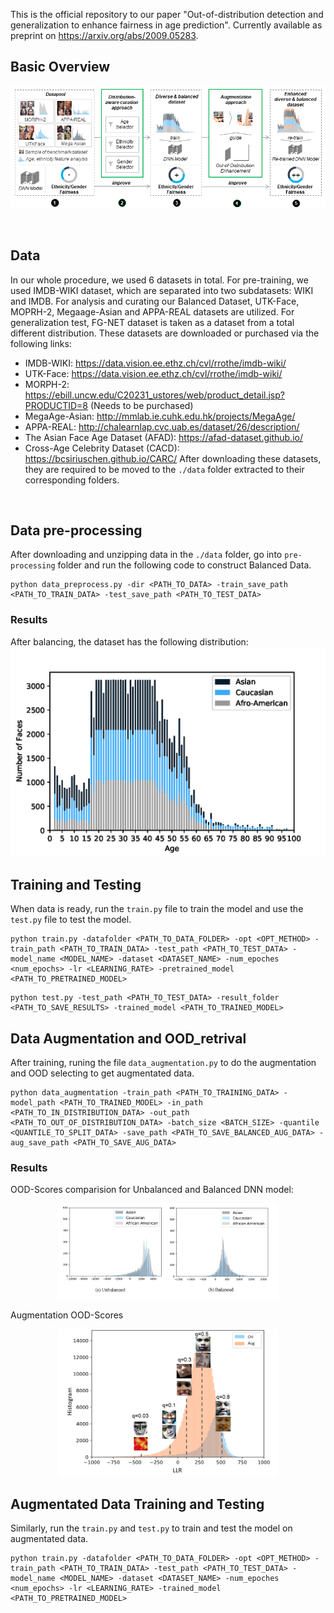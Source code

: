 This is the official repository to our paper "Out-of-distribution detection and generalization to enhance fairness in age prediction". Currently available as preprint on https://arxiv.org/abs/2009.05283.

## Basic Overview

<p align="center"><img src="./results/Paper_Workflow.png"></p>

<br>

## Data
In our whole procedure, we used 6 datasets in total. For pre-training, we used IMDB-WIKI dataset, which are separated into two subdatasets: WIKI and IMDB.
For analysis and curating our Balanced Dataset, UTK-Face, MOPRH-2, Megaage-Asian and APPA-REAL datasets are utilized.
For generalization test, FG-NET dataset is taken as a dataset from a total different distribution.
These datasets are downloaded or purchased via the following links:
- IMDB-WIKI: https://data.vision.ee.ethz.ch/cvl/rrothe/imdb-wiki/
- UTK-Face: https://data.vision.ee.ethz.ch/cvl/rrothe/imdb-wiki/
- MORPH-2: https://ebill.uncw.edu/C20231_ustores/web/product_detail.jsp?PRODUCTID=8 (Needs to be purchased)
- MegaAge-Asian: http://mmlab.ie.cuhk.edu.hk/projects/MegaAge/
- APPA-REAL: http://chalearnlap.cvc.uab.es/dataset/26/description/
- The Asian Face Age Dataset (AFAD): https://afad-dataset.github.io/
- Cross-Age Celebrity Dataset (CACD): https://bcsiriuschen.github.io/CARC/
After downloading these datasets, they are required to be moved to the ``./data`` folder extracted to their corresponding folders.

<br>

## Data pre-processing
After downloading and unzipping data in the ``./data`` folder, go into ``pre-processing`` folder and run the following code to construct Balanced Data.

```
python data_preprocess.py -dir <PATH_TO_DATA> -train_save_path <PATH_TO_TRAIN_DATA> -test_save_path <PATH_TO_TEST_DATA>
```
### Results
After balancing, the dataset has the following distribution:
<img src="results/Balanced_distribution.png">

## Training and Testing
When data is ready, run the ``train.py`` file to train the model and use the ``test.py`` file to test the model.

```
python train.py -datafolder <PATH_TO_DATA_FOLDER> -opt <OPT_METHOD> -train_path <PATH_TO_TRAIN_DATA> -test_path <PATH_TO_TEST_DATA> -model_name <MODEL_NAME> -dataset <DATASET_NAME> -num_epoches <num_epochs> -lr <LEARNING_RATE> -pretrained_model <PATH_TO_PRETRAINED_MODEL>
```

```
python test.py -test_path <PATH_TO_TEST_DATA> -result_folder <PATH_TO_SAVE_RESULTS> -trained_model <PATH_TO_TRAINED_MODEL> 
```

## Data Augmentation and OOD_retrival
After training, runing the file ``data_augmentation.py`` to do the augmentation and OOD selecting to get augmentated data.

```
python data_augmentation -train_path <PATH_TO_TRAINING_DATA> -model_path <PATH_TO_TRAINED_MODEL> -in_path <PATH_TO_IN_DISTRIBUTION_DATA> -out_path <PATH_TO_OUT_OF_DISTRIBUTION_DATA> -batch_size <BATCH_SIZE> -quantile <QUANTILE_TO_SPLIT_DATA> -save_path <PATH_TO_SAVE_BALANCED_AUG_DATA> -aug_save_path <PATH_TO_SAVE_AUG_DATA>
```
### Results
OOD-Scores comparision for Unbalanced and Balanced DNN model:
<center><img src="./results/OOD_comparision.png" width='70%'></center>

Augmentation OOD-Scores
<center><img src="./results/distribution_augmentation.png" width='70%'></center>


## Augmentated Data Training and Testing
Similarly, run the ``train.py`` and ``test.py`` to train and test the model on augmentated data.
```
python train.py -datafolder <PATH_TO_DATA_FOLDER> -opt <OPT_METHOD> -train_path <PATH_TO_TRAIN_DATA> -test_path <PATH_TO_TEST_DATA> -model_name <MODEL_NAME> -dataset <DATASET_NAME> -num_epoches <num_epochs> -lr <LEARNING_RATE> -trained_model <PATH_TO_PRETRAINED_MODEL>
```

